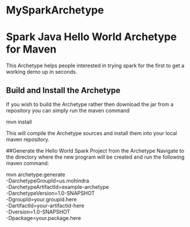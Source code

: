 # MySparkArchetype
# Spark Java Hello World Archetype for Maven
This Archetype helps people interested in trying spark for the first to get a working demo up in seconds.

## Build and Install the Archetype
If you wish to build the Archetype rather then download the jar from a repository you can simply run the maven command

mvn install

This will compile the Archetype sources and install them into your local maven repository.

##Generate the Hello World Spark Project from the Archetype
Navigate to the directory where the new program will be created and run the following maven command:

mvn archetype:generate \
-DarchetypeGroupId=us.mohindra \
-DarchetypeArtifactId=example-archetype \
-DarchetypeVersion=1.0-SNAPSHOT \
-DgroupId=your.groupid.here \
-DartifactId=your-artifactid-here \
-Dversion=1.0-SNAPSHOT \
-Dpackage=your.package.here
